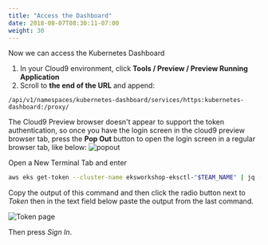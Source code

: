 ```yaml
---
title: "Access the Dashboard"
date: 2018-08-07T08:30:11-07:00
weight: 30
---
```


Now we can access the Kubernetes Dashboard

1. In your Cloud9 environment, click **Tools / Preview / Preview Running Application**
1. Scroll to **the end of the URL** and append:

```text
/api/v1/namespaces/kubernetes-dashboard/services/https:kubernetes-dashboard:/proxy/
```

The Cloud9 Preview browser doesn't appear to support the token authentication, so once you have the login screen in the cloud9 preview browser tab, press the **Pop Out** button to open the login screen in a regular browser tab, like below:
![popout](/images/popout.png)

Open a New Terminal Tab  and enter

```bash
aws eks get-token --cluster-name eksworkshop-eksctl-"$TEAM_NAME" | jq -r '.status.token'
```

Copy the output of this command and then click the radio button next to
*Token* then in the text field below paste the output from the last command.

![Token page](/images/dashboard-connect.png)

Then press *Sign In*.
